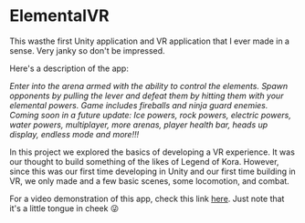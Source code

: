 # ElementalVR
This wasthe first Unity application and VR application that I ever made in a sense. Very janky so don't be impressed. 

Here's a description of the app:

*Enter into the arena armed with the ability to control the elements. Spawn opponents by pulling the lever and defeat them by hitting them with your elemental powers. Game includes fireballs and ninja guard enemies. 
Coming soon in a future update: Ice powers, rock powers, electric powers, water powers,  multiplayer, more arenas, player health bar, heads up display, endless mode and more!!!*



In this project we explored the basics of developing a VR experience. It was our thought to build something of the likes of Legend of Kora. However, since this was our first time developing in Unity and our first time building in VR, we only made and a few basic scenes, some locomotion, and combat.

For a video demonstration of this app, check this link <a href="https://youtu.be/UP44SMC1lbk" target="_blank">here</a>. Just note that it's a little tongue in cheek :stuck_out_tongue_winking_eye:

